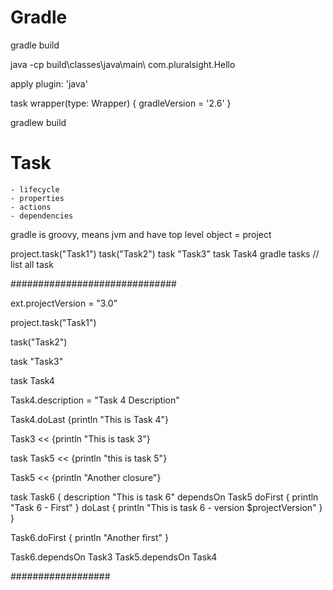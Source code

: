 # Gradle

gradle build

java -cp build\classes\java\main\ com.pluralsight.Hello


apply plugin: 'java'

task wrapper(type: Wrapper) {
    gradleVersion = '2.6'
}

gradlew build


# Task
	- lifecycle
	- properties
	- actions
	- dependencies
	
gradle is groovy, means jvm and have top level object = project

project.task("Task1")
task("Task2")
task "Task3"
task Task4
gradle tasks // list all task




##############################


ext.projectVersion = "3.0"

project.task("Task1")

task("Task2")

task "Task3"

task Task4

Task4.description = "Task 4 Description"

Task4.doLast {println "This is Task 4"}

Task3 << {println "This is task 3"}

task Task5 << {println "this is task 5"}

Task5 << {println "Another closure"}

task Task6 {
  description "This is task 6"
  dependsOn Task5
  doFirst {
    println "Task 6 - First"
  }
  doLast {
    println "This is task 6 - version $projectVersion"
  }
}

Task6.doFirst {
  println "Another first"
}

Task6.dependsOn Task3
Task5.dependsOn Task4


##################